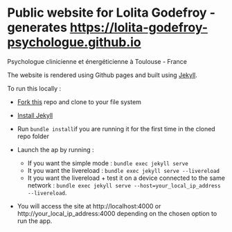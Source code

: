Public website for Lolita Godefroy - generates https://lolita-godefroy-psychologue.github.io
=======

Psychologue clinicienne et énergéticienne à Toulouse - France

The website is rendered using Github pages and built using [Jekyll](https://jekyllrb.com/).


To run this locally :

* [Fork this](https://github.com/Lolita5/lolita-godefroy-psychologue.github.io) repo and clone to your file system
* [Install Jekyll](https://help.github.com/articles/setting-up-your-github-pages-site-locally-with-jekyll/)
* Run `bundle install`if you are running it for the first time in the cloned repo folder
* Launch the ap by running :
    * If you want the simple mode : `bundle exec jekyll serve`
    * It you want the livereload : `bundle exec jekyll serve --livereload`
    * It you want the livereload + test it on a device connected to the same network : `bundle exec jekyll serve --host=your_local_ip_address --livereload`.

* You will access the site at http://localhost:4000 or http://your_local_ip_address:4000 depending on the chosen option to run the app.